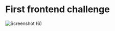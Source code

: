 # First frontend challenge 
![Screenshot (6)](https://github.com/user-attachments/assets/735295a4-9cc8-4fde-a00d-2bd552df9c29)
